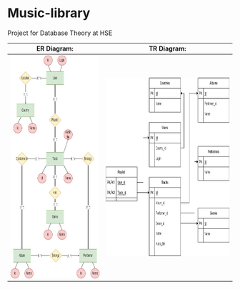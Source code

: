 # Music-library
Project for Database Theory at HSE


| ER Diagram: | TR Diagram: |
| ------------- | ------------- |
| <img src="https://github.com/polinakrsnv/Music-library/blob/main/MLib_ER-diagram.jpg" height="500"> | <img src="https://github.com/polinakrsnv/Music-library/blob/main/MLib_TR-diagram.jpg" height="400">  |


